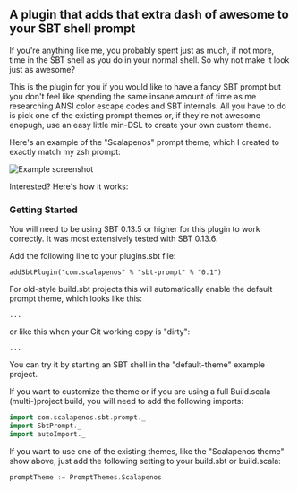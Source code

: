 ## A plugin that adds that extra dash of awesome to your SBT shell prompt
If you're anything like me, you probably spent just as much, if not more,
time in the SBT shell as you do in your normal shell. So why not make it
look just as awesome?

This is the plugin for you if you would like to have a fancy SBT prompt
but you don't feel like spending the same insane amount of time as me
researching ANSI color escape codes and SBT internals. All you have to do
is pick one of the existing prompt themes or, if they're not awesome enopugh,
use an easy little min-DSL to create your own custom theme.

Here's an example of the "Scalapenos" prompt theme, which I created to
exactly match my zsh prompt:

![Example screenshot](https://dl.dropboxusercontent.com/u/282610/sbt-prompt-example-screenshot.png "Example Screenshot")

Interested? Here's how it works:

### Getting Started
You will need to be using SBT 0.13.5 or higher for this plugin to work correctly.
It was most extensively tested with SBT 0.13.6.

Add the following line to your plugins.sbt file:

    addSbtPlugin("com.scalapenos" % "sbt-prompt" % "0.1")

For old-style build.sbt projects this will automatically enable the
default prompt theme, which looks like this:

    ...

or like this when your Git working copy is "dirty":

    ...

You can try it by starting an SBT shell in the "default-theme" example project.

If you want to customize the theme or if you are using a full Build.scala
(multi-)project build, you will need to add the following imports:

```scala
import com.scalapenos.sbt.prompt._
import SbtPrompt._
import autoImport._
```

If you want to use one of the existing themes, like the "Scalapenos theme"
show above, just add the following setting to your build.sbt or build.scala:

```scala
promptTheme := PromptThemes.Scalapenos
```


